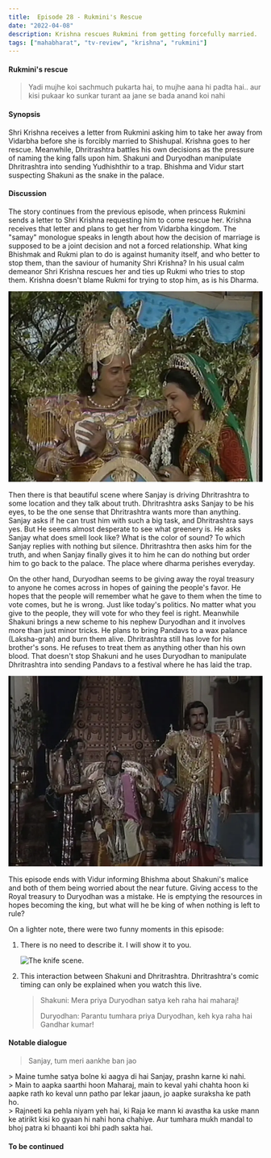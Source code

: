 ```yaml
---
title:  Episode 28 - Rukmini's Rescue
date: "2022-04-08"
description: Krishna rescues Rukmini from getting forcefully married.
tags: ["mahabharat", "tv-review", "krishna", "rukmini"]
---
```

#### Rukmini's rescue
> Yadi mujhe koi sachmuch pukarta hai, to mujhe aana hi padta hai.. aur kisi pukaar ko sunkar turant aa jane se bada anand koi nahi

#### Synopsis 
Shri Krishna receives a letter from Rukmini asking him to take her away from
Vidarbha before she is forcibly married to Shishupal. Krishna goes to her
rescue. Meanwhile, Dhritrashtra battles his own decisions as the pressure of
naming the king falls upon him. Shakuni and Duryodhan manipulate Dhritrashtra
into sending Yudhishthir to a trap. Bhishma and Vidur start suspecting Shakuni
as the snake in the palace.

#### Discussion 
The story continues from the previous episode, when princess Rukmini sends a
letter to Shri Krishna requesting him to come rescue her. Krishna receives that
letter and plans to get her from Vidarbha kingdom. The "samay" monologue speaks
in length about how the decision of marriage is supposed to be a joint decision
and not a forced relationship. What king Bhishmak and Rukmi plan to do is
against humanity itself, and who better to stop them, than the saviour of
humanity Shri Krishna? In his usual calm demeanor Shri Krishna rescues her and
ties up Rukmi who tries to stop them. Krishna doesn't blame Rukmi for trying to
stop him, as is his Dharma.

![Krishna Rescues Rukmini](../../assets/mahabharat/ep_28_1.webp)

Then there is that beautiful scene where Sanjay is driving Dhritrashtra to some
location and they talk about truth. Dhritrashtra asks Sanjay to be his eyes, to
be the one sense that Dhritrashtra wants more than anything. Sanjay asks if he
can trust him with such a big task, and Dhritrashtra says yes. But He seems
almost desperate to see what greenery is. He asks Sanjay what does smell look
like? What is the color of sound? To which Sanjay replies with nothing but
silence. Dhritrashtra then asks him for the truth, and when Sanjay finally
gives it to him he can do nothing but order him to go back to the palace. The
place where dharma perishes everyday.

On the other hand, Duryodhan seems to be giving away the royal treasury to
anyone he comes across in hopes of gaining the people's favor. He hopes that
the people will remember what he gave to them when the time to vote comes, but
he is wrong. Just like today's politics. No matter what you give to the people,
they will vote for who they feel is right. Meanwhile Shakuni brings a new
scheme to his nephew Duryodhan and it involves more than just minor tricks. He
plans to bring Pandavs to a wax palance (Laksha-grah) and burn them alive.
Dhritrashtra still has love for his brother's sons. He refuses to treat them as
anything other than his own blood. That doesn't stop Shakuni and he uses
Duryodhan to manipulate Dhritrashtra into sending Pandavs to a festival where
he has laid the trap. 

![Shakuni and Duryodhan manipulate Dhritrashtra](../../assets/mahabharat/ep_28_2.webp)

This episode ends with Vidur informing Bhishma about Shakuni's malice and both
of them being worried about the near future. Giving access to the Royal
treasury to Duryodhan was a mistake. He is emptying the resources in hopes
becoming the king, but what will he be king of when nothing is left to rule?

On a lighter note, there were two funny moments in this episode: 

1. There is no need to describe it. I will show it to you.

	![The knife scene.](/ep_28_dhritrashtra.gif)

2. This interaction between Shakuni and Dhritrashtra. Dhritrashtra's comic timing can only be explained when you watch this live.

	> Shakuni: Mera priya Duryodhan satya keh raha hai maharaj!
	>
	> Duryodhan: Parantu tumhara priya Duryodhan, keh kya raha hai Gandhar kumar!

#### Notable dialogue
> Sanjay, tum meri aankhe ban jao
<div></div>
> Maine tumhe satya bolne ki aagya di hai Sanjay, prashn karne ki nahi.

<div></div>
> Main to aapka saarthi hoon Maharaj, main to keval yahi chahta hoon ki aapke rath ko keval unn patho par lekar jaaun, jo aapke suraksha ke path ho.

<div></div>
> Rajneeti ka pehla niyam yeh hai, ki Raja ke mann ki avastha ka uske mann ke atirikt kisi ko gyaan hi nahi hona chahiye. Aur tumhara mukh mandal to bhoj patra ki bhaanti koi bhi padh sakta hai.

<div></div>


#### To be continued
